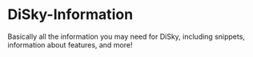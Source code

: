 # DiSky-Information
Basically all the information you may need for DiSky, including snippets, information about features, and more!
